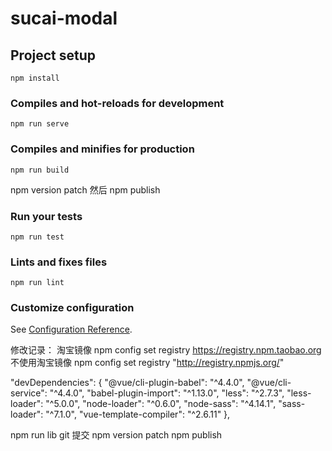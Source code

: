 # sucai-modal

## Project setup

```
npm install
```

### Compiles and hot-reloads for development

```
npm run serve
```

### Compiles and minifies for production

```
npm run build
```

npm version patch 然后 npm publish

### Run your tests

```
npm run test
```

### Lints and fixes files

```
npm run lint
```

### Customize configuration

See [Configuration Reference](https://cli.vuejs.org/config/).

修改记录：
淘宝镜像 npm config set registry https://registry.npm.taobao.org
不使用淘宝镜像 npm config set registry "http://registry.npmjs.org/"

"devDependencies": {
"@vue/cli-plugin-babel": "^4.4.0",
"@vue/cli-service": "^4.4.0",
"babel-plugin-import": "^1.13.0",
"less": "^2.7.3",
"less-loader": "^5.0.0",
"node-loader": "^0.6.0",
"node-sass": "^4.14.1",
"sass-loader": "^7.1.0",
"vue-template-compiler": "^2.6.11"
},

npm run lib
git 提交
npm version patch
npm publish

